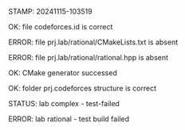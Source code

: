 STAMP: 20241115-103519
OK: file codeforces.id is correct
ERROR: file prj.lab/rational/CMakeLists.txt is absent
ERROR: file prj.lab/rational/rational.hpp is absent
OK: CMake generator successed
OK: folder prj.codeforces structure is correct
STATUS: lab complex - test-failed
ERROR: lab rational - test build failed
